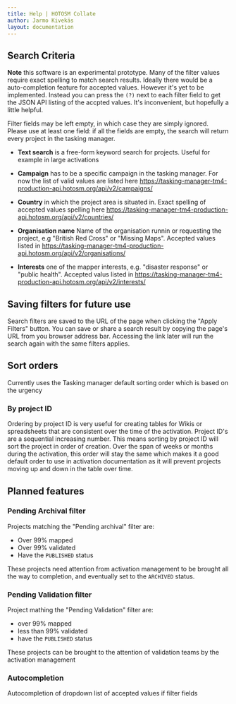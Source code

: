 ```yaml
---
title: Help | HOTOSM Collate
author: Jarmo Kivekäs
layout: documentation
---
```






## Search Criteria



**Note** this software is an experimental prototype. Many of the filter values require exact spelling to match search results. Ideally there would be a auto-completion feature for accepted values. However it's yet to be implemented. Instead you can press the `(?)` next to each filter field to get the JSON API listing of the accpted values. It's inconvenient, but hopefully a little helpful.

Filter fields may be left empty, in which case they are simply ignored. Please use at least one field: if all the fields are empty, the search will return every project in the tasking manager. 

- **Text search** is a free-form keyword search for projects. Useful for example in large activations 

- **Campaign** has to be a specific campaign in the tasking manager. For now the list of valid values are listed here https://tasking-manager-tm4-production-api.hotosm.org/api/v2/campaigns/

- **Country** in which the project area is situated in. Exact spelling of accepted values spelling here https://tasking-manager-tm4-production-api.hotosm.org/api/v2/countries/

- **Organisation name** Name of the organisation runnin or requesting the project, e.g "British Red Cross" or "Missing Maps". Accepted values listed in  https://tasking-manager-tm4-production-api.hotosm.org/api/v2/organisations/


- **Interests** one of the mapper interests, e.g. "disaster response" or "public health". Accepted valus listed in  https://tasking-manager-tm4-production-api.hotosm.org/api/v2/interests/


## Saving filters for future use

Search filters are saved to the URL of the page when clicking the "Apply Filters" button. You can save or share a search result by copying the page's URL from you browser address bar. Accessing the link later will run the search again with the same filters applies.



## Sort orders

Currently uses the Tasking manager default sorting order which is based on the urgency


### By project ID

Ordering by project ID is very useful for creating tables for Wikis or spreadsheets that are consistent over the time of the activation. Project ID's are a sequential increasing number. This means sorting by project ID will sort the project in order of creation. Over the span of weeks or months during the activation, this order will stay the same which makes it a good default order to use in activation documentation as it will prevent projects moving up and down in the table over time. 



## Planned features


### Pending Archival filter 

Projects matching the "Pending archival" filter are:

- Over 99% mapped
- Over 99% validated
- Have the `PUBLISHED` status

These projects need attention from activation management to be brought all the way to completion, and eventually set to the `ARCHIVED` status. 

### Pending Validation filter

Project mathing the "Pending Validation" filter are:

- over 99% mapped
- less than 99% validated
- have the `PUBLISHED` status

These projects can be brought to the attention of validation teams by the activation management 

### Autocompletion

Autocompletion of dropdown list of accepted values if filter fields



